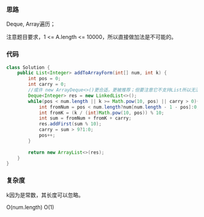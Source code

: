### 思路
Deque, Array遍历；

注意题目要求，1 <= A.length <= 10000，所以直接做加法是不可能的。

### 代码
```java
class Solution {
    public List<Integer> addToArrayForm(int[] num, int k) {
        int pos = 0;
        int carry = 0;
        //或许 new ArrayDeque<>()更合适，更被推荐；但要注意它不支持List所以无法随机访问；
        Deque<Integer> res = new LinkedList<>();
        while(pos < num.length || k >= Math.pow(10, pos) || carry > 0){
            int fromNum = pos < num.length?num[num.length - 1 - pos]:0;
            int fromK = (k / (int)Math.pow(10, pos)) % 10;
            int sum = fromNum + fromK + carry;
            res.addFirst(sum % 10);
            carry = sum > 9?1:0;
            pos++;
        }
                
        return new ArrayList<>(res);
    }
}
```

### 复杂度

k因为是常数，其长度可以忽略。

O(num.length)
O(1)